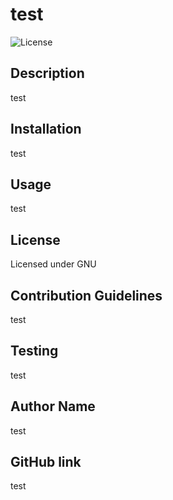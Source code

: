 # test
  ![License](https://img.shields.io/badge/license-GNU-blue.svg)

  ## Description

  test

  ## Installation

  test

  ## Usage

  test

  ## License
    
  Licensed under GNU

  ## Contribution Guidelines

  test

  ## Testing
    
  test

  ## Author Name

  test

  ## GitHub link

  test
  